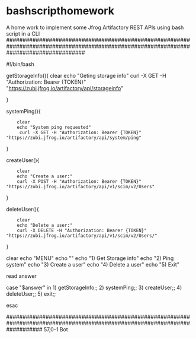 # bashscripthomework
A home work to implement some Jfrog Artifactory REST APIs using bash script in a CLI
########################################################################################################################################

#!/bin/bash


getStorageInfo(){
        clear
        echo "Geting storage info"
        curl -X GET -H "Authorization: Bearer {TOKEN}" "https://zubi.jfrog.io/artifactory/api/storageinfo"


}

systemPing(){

        clear
        echo "System ping requested"
         curl -X GET -H "Authorization: Bearer {TOKEN}" "https://zubi.jfrog.io/artifactory/api/system/ping"


}

createUser(){

        clear
        echo "Create a user:"
        curl -X POST -H "Authorization: Bearer {TOKEN}" "https://zubi.jfrog.io/artifactory/api/v1/scim/v2/Users"


}



deleteUser(){

        clear
        echo "Delete a user:"
        curl -X DELETE -H "Authorization: Bearer {TOKEN}" "https://zubi.jfrog.io/artifactory/api/v1/scim/v2/Users/"

}


clear
echo "MENU"
echo ""
echo "1) Get Storage info"
echo "2) Ping system"
echo "3) Create a user"
echo "4) Delete a user"
echo "5) Exit"

read answer

case "$answer" in
        1) getStorageInfo;;
        2) systemPing;;
        3) createUser;;
        4) deleteUser;;
        5) exit;;


esac

###########################################################################################################################
                                                                                                                             57,0-1        Bot

